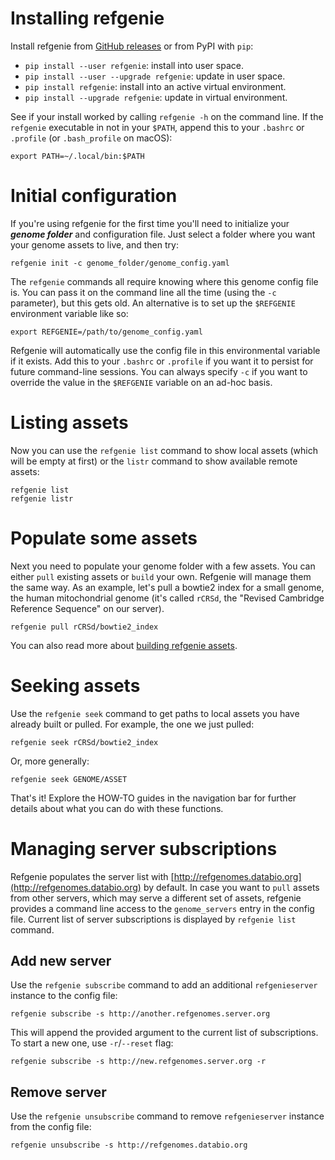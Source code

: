 # Installing refgenie

Install refgenie from [GitHub releases](https://github.com/databio/refgenie/releases) or from PyPI with `pip`:

- `pip install --user refgenie`: install into user space.
- `pip install --user --upgrade refgenie`: update in user space.
- `pip install refgenie`: install into an active virtual environment.
- `pip install --upgrade refgenie`: update in virtual environment.

See if your install worked by calling `refgenie -h` on the command line. If the `refgenie` executable in not in your `$PATH`, append this to your `.bashrc` or `.profile` (or `.bash_profile` on macOS):
```console
export PATH=~/.local/bin:$PATH
```

# Initial configuration

If you're using refgenie for the first time you'll need to initialize your ***genome folder*** and configuration file. Just select a folder where you want your genome assets to live, and then try:

```console
refgenie init -c genome_folder/genome_config.yaml
```

The `refgenie` commands all require knowing where this genome config file is. You can pass it on the command line all the time (using the `-c` parameter), but this gets old. An alternative is to set up the `$REFGENIE` environment variable like so:

```console
export REFGENIE=/path/to/genome_config.yaml
```

Refgenie will automatically use the config file in this environmental variable if it exists. Add this to your `.bashrc` or `.profile` if you want it to persist for future command-line sessions. You can always specify `-c` if you want to override the value in the `$REFGENIE` variable on an ad-hoc basis.

# Listing assets

Now you can use the `refgenie list` command to show local assets (which will be empty at first) or the `listr` command to show available remote assets:

```console
refgenie list
refgenie listr
```

# Populate some assets

Next you need to populate your genome folder with a few assets. You can either `pull` existing assets or `build` your own. Refgenie will manage them the same way. As an example, let's pull a bowtie2 index for a small genome, the human mitochondrial genome (it's called `rCRSd`, the "Revised Cambridge Reference Sequence" on our server).

```console
refgenie pull rCRSd/bowtie2_index
```

You can also read more about [building refgenie assets](build.md).

# Seeking assets

Use the `refgenie seek` command to get paths to local assets you have already built or pulled. For example, the one we just pulled:

```console
refgenie seek rCRSd/bowtie2_index
```

Or, more generally:

```console
refgenie seek GENOME/ASSET
```

That's it! Explore the HOW-TO guides in the navigation bar for further details about what you can do with these functions.

# Managing server subscriptions

Refgenie populates the server list with [http://refgenomes.databio.org](http://refgenomes.databio.org) by default. In case you want to `pull` assets from other servers, which may serve a different set of assets, refgenie provides a command line access to the `genome_servers` entry in the config file. Current list of server subscriptions is displayed by `refgenie list` command.

## Add new server

Use the `refgenie subscribe` command to add an additional `refgenieserver` instance to the config file:

```console
refgenie subscribe -s http://another.refgenomes.server.org
```

This will append the provided argument to the current list of subscriptions. To start a new one, use `-r`/`--reset` flag:

```console
refgenie subscribe -s http://new.refgenomes.server.org -r
```

## Remove server

Use the `refgenie unsubscribe` command to remove `refgenieserver` instance from the config file:

```console
refgenie unsubscribe -s http://refgenomes.databio.org
```
